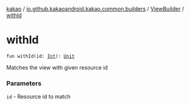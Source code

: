 [kakao](../../index.md) / [io.github.kakaoandroid.kakao.common.builders](../index.md) / [ViewBuilder](index.md) / [withId](./with-id.md)

# withId

`fun withId(id: `[`Int`](https://kotlinlang.org/api/latest/jvm/stdlib/kotlin/-int/index.html)`): `[`Unit`](https://kotlinlang.org/api/latest/jvm/stdlib/kotlin/-unit/index.html)

Matches the view with given resource id

### Parameters

`id` - Resource id to match